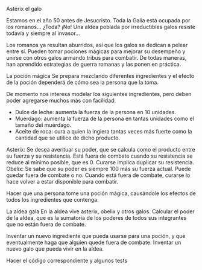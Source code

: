 Astérix el galo


Estamos en el año 50 antes de Jesucristo. Toda la Galia está ocupada por los romanos… ¿Toda? ¡No! Una aldea poblada por irreductibles galos resiste todavía y siempre al invasor…

Los romanos ya resultan aburridos, así que los galos se dedican a pelear entre sí. Pueden tomar pociones mágicas para mejorar su desempeño y unirse con otros galos armando tribus para combatir. De todas maneras, han aprendido estrategias de guerra romanas y las ponen en práctica.



La poción mágica
Se prepara mezclando diferentes ingredientes y el efecto de la poción dependerá de cómo sea la persona que la toma.

De momento nos interesa modelar los siguientes ingredientes, pero deben poder agregarse muchos más con facilidad:

- Dulce de leche: aumenta la fuerza de la persona en 10 unidades.
- Muérdago: aumenta la fuerza de la persona en tantas unidades como el tamaño del muérdago. 
- Aceite de roca: cura a quien la ingiera tantas veces más fuerte como la cantidad que se utilice de dicho producto. 

Asterix:
Se desea averituar su poder, que se calcula como el producto entre su fuerza y su resistencia.
Está fuera de combate cuando su resistencia se reduce al mínimo posible, que es 0. 
Curarse implica duplicar su resistencia. 
Obelix:
Se sabe que su poder es siempre 100 más su fuerza actual. 
Puede quedar fuera de combate o no. Cuando está fuera de combate, curarse lo hace volver a estar disponible para combatir.

Hacer que una persona tome una poción mágica, causándole los efectos de todos los ingredientes que contenga. 

La aldea gala
En la aldea vive asterix, obelix y otros galos. 
Calcular el poder de la aldea, que es la sumatoria de los poderes de todos sus integrantes que no están fuera de combate.

Inventar un nuevo ingrediente que pueda usarse para una poción, y que eventualmente haga que alguien quede fuera de combate.
Inventar un nuevo galo que pueda vivir en la aldea. 


Hacer el código correspondiente y algunos tests

